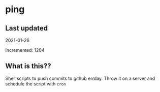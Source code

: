 # ping

## Last updated
2021-01-26

Incremented: 1204

## What is this??
Shell scripts to push commits to github errday. Throw it on a server and schedule the script with `cron`
